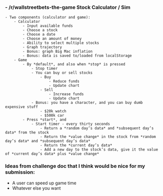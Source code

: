 

### - /r/wallstreetbets-the-game Stock Calculator / Sim
    - Two components (calculator and game): 
        - Calculator
            - Input available funds
            - Choose a stock
            - Choose a date
            - Choose an amount of money
            - Ability to select multiple stocks
            - Graph trajectory
            - Bonus: graph Big Mac inflation
            - Bonus: data is saved to/loaded from localStorage
        - Game
            - By *default*, and also when *stop* is pressed
                - Stop timer
                - You can buy or sell stocks
                    - Buy
                        - Reduce funds
                        - Update chart
                    - Sell
                        - Increase funds
                        - Update chart
                - Bonus: you have a character, and you can buy dumb expensive stuff
                    - $20k watch
                    - $500k car
            - Press *start*, and 
                - Start timer - every thirty seconds
                    - Return a *random day’s data* and *subsequent day’s data* from the stock
                    - Return the *value change* in the stock from *random day’s data* and *subsequent day’s data*
                    - Return the *current day’s data*
                    - Add a new day to the stock’s data, give it the value of *current day’s data* plus *value change*

### Ideas from challenge doc that I think would be nice for my submission:
- A user can speed up game time
- Whatever else you want